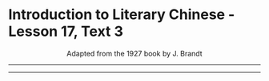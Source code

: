 # Introduction to Literary Chinese - Lesson 17, Text 3

<center>Adapted from the 1927 book by J. Brandt</center>

---

---
